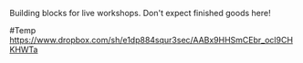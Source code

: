 Building blocks for live workshops. Don't expect finished goods here!

#Temp
https://www.dropbox.com/sh/e1dp884squr3sec/AABx9HHSmCEbr_ocl9CHKHWTa
